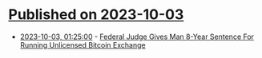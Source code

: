 # [Published on 2023-10-03](index.md)

* [2023-10-03, 01:25:00](https://yro.slashdot.org/story/23/10/02/2331214/federal-judge-gives-man-8-year-sentence-for-running-unlicensed-bitcoin-exchange?utm_source=rss1.0mainlinkanon&utm_medium=feed) - [Federal Judge Gives Man 8-Year Sentence For Running Unlicensed Bitcoin Exchange](https://yro.slashdot.org/story/23/10/02/2331214/federal-judge-gives-man-8-year-sentence-for-running-unlicensed-bitcoin-exchange?utm_source=rss1.0mainlinkanon&utm_medium=feed)
